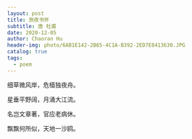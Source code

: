 ```yaml
---
layout: post
title: 旅夜书怀
subtitle: 唐 杜甫
date: 2020-12-05
author: Chaoran Hu
header-img: photo/6AB1E142-2B65-4C1A-B392-2ED7E8413630.JPG
catalog: true
tags:
  - poem
---
```


细草微风岸，危樯独夜舟。

星垂平野阔，月涌大江流。

名岂文章著，官应老病休。

飘飘何所似，天地一沙鸥。
